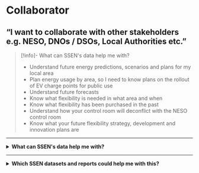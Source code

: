 # Collaborator 
## “I want to collaborate with other stakeholders e.g. NESO, DNOs / DSOs, Local Authorities etc.”

> [!info]- What can SSEN's data help me with?
>  * Understand future energy predictions, scenarios and plans for my local area
>  * Plan energy usage by area, so I need to know plans on the rollout of EV charge points for public use
>  * Understand future forecasts
>  * Know what flexibility is needed in what area and when
>  * Know what flexibility has been purchased in the past
>  * Understand how your control room will deconflict with the NESO control room
>  * Know what your future flexibility strategy, development and innovation plans are

---

<details>
  <summary> <b>What can SSEN's data help me with?</b></summary>
  
  | **System Network Operator** | **Local Authority** | **Aggregator** | **Commercial Business** |
  | :-----------------: | :-------------------: | :---------------------: | :---------------------: |
  |  Anish works for the NESO’s Control Room team that forward plans what energy flexibility will be necessary to balance the system. | Cllr. Walker is the Chairman of Shellworth County Council. He wants his Council to make a positive contribution to net zero. | David is the CEO of a flex aggregator company. He builds portfolios of flexible energy resources and trades them in energy markets. | Claire works for national home builder, ‘Harvey Homes’ as a Utilities Planner. She needs to understand the potential problems for connecting new homes to the grid well in advance. |


 | **Battery Storage Owner** | **Distribution Generation Customer** | **Large Energy User** |
  | :-----------------: | :-------------------: | :---------------------: |
  | John’s business is installing batteries of different sizes on both the distribution and transmission networks. | Carla is a solar farm owner and operator. She wants to expand her current solar farm and build an investment plan for new projects. | Keith operates a manufacturing plant that consumes large amounts of electricity which can vary significantly throughout the day. |
  
</details>

---

<details>
  <summary> <b>Which SSEN datasets and reports could help me with this?</b> </summary>
  
  | **Dataset** | **Description** |
  | :-------- | :------------ |
  | [Local Energy Net Zero Accelerator (LENZA)](https://ssen.lenza.advanced-infrastructure.co.uk/auth/login) | The Lenza geospatial planning software, providing data on network constraints and empowering planners to make better informed decisions about where to install new energy assets in their local areas.|
  | [Standard Licence Condition 31E (SLC31E)](https://data.ssen.co.uk/@ssen-distribution/slc31e-procurement-report) | Standard Licence Condition 31E (SLC31E) Procurement Report & Statement’s |
  | [Flexibility Market Price Statement](https://data.ssen.co.uk/@ssen-distribution/sepd-flexibility-market-price-statement-april-2023) | Provides the Exceeded Import Curtailment Price and Exceeded Export Curtailment Price using flexibility market data which has been determined in accordance with this Schedule 2D of the DCUSA. |
  | Network Locational Data | SSEN Distribution has reviewed provided access to shape file data containing geographical position and attribution of the electricity network covering the SEPD and SHEPD DNO areas. This data is provided through various tools to ensure the integrity and security of our network locational data. We have provided access to Electric Office Web Portal for Independent Connection Providers to view, query and print map-based GIS Data. We provide extracts and daily updates of our Network to LSBuD for safe dig purposes. And we have worked with UK Government and Scottish Government on providing data for the NUAR and VAULT. |
   | [Contract Award Notice (CAN)](https://data.ssen.co.uk/@ssen-distribution/can-reporting-contract-award-notice) | As found on “Find A Tender”. | 
   | [Flexible Power Map](https://www.flexiblepower.co.uk/locations/scottish-and-southern-electricity-networks/map-application-ssen) | The Flexible Power Map is one month ahead of each tender, further details on service requirements are published on the... |
   | [DSO Capabilities Roadmap](https://www.ssen.co.uk/globalassets/about-us/dso/publication--reports/dso-capabilities-roadmap-final-report.pdf) | The DSO Capabilities roadmap sets out how we will enhance our capabilities over time in order to deliver on our ambitions for DSO including how the control room of the future may operate. |
   | [DNOA Methodology and Future Outputs](https://www.ssen.co.uk/about-ssen/dso/whole-system/our-strategic-network-planning-process/) | Outlines our decisions on where to invest in network infrastructure or procure flexibility to meet future capacity needs in the longer term. |
   | [Flexibility Road Map](https://www.ssen.co.uk/globalassets/about-us/dso/consultation-library/our-flexibility-roadmap-v2.0.pdf) | Our Flexibility Road Map describes our flexibility approach and how this will evolve over time | 










</details>

